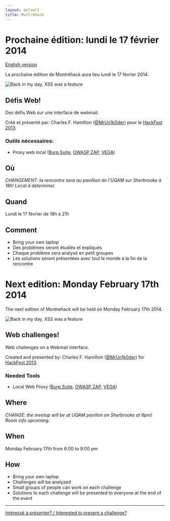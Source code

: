 ```yaml
---
layout: default
title: MontréHack
---
```


# Prochaine édition: lundi le 17 février 2014
[English version](#english)

La prochaine édition de Montréhack aura lieu lundi le 17 février 2014.

![Back in my day, XSS was a feature](http://i.imgur.com/5DP0Xmt.png)

## Défis Web!

Des défis Web sur une interface de webmail.

Créé et présenté par: Charles F. Hamilton ([@MrUn1k0der](https://twitter.com/MrUn1k0der))
pour le [HackFest 2013](http://hackfest.ca).

### Outils nécessaires:

* Proxy web local ([Burp Suite](http://portswigger.net/burp/), 
  [OWASP ZAP](https://www.owasp.org/index.php/OWASP_Zed_Attack_Proxy_Project),
  [VEGA](http://subgraph.com/products.html))

## Où

*CHANGEMENT: la rencontre sera au pavillion de l'UQAM sur Sherbrooke à 18h! Local à déterminer.*

## Quand
Lundi le 17 février de 18h à 21h

## Comment
* Bring your own laptop
* Des problèmes seront étudiés et expliqués
* Chaque problème sera analysé en petit groupes
* Les solutions seront présentées avec tout le monde à la fin de la rencontre


<a id="english"></a>
# Next edition: Monday February 17th 2014

The next edition of Montrehack will be held on Monday February 17th 2014.

![Back in my day, XSS was a feature](http://i.imgur.com/5DP0Xmt.png)

## Web challenges!

Web challenges on a Webmail interface.

Created and presented by: Charles F. Hamilton ([@MrUn1k0der](https://twitter.com/MrUn1k0der)) for
[HackFest 2013](http://hackfest.ca).

### Needed Tools

* Local Web Proxy ([Burp Suite](http://portswigger.net/burp/), 
  [OWASP ZAP](https://www.owasp.org/index.php/OWASP_Zed_Attack_Proxy_Project),
  [VEGA](http://subgraph.com/products.html))

## Where

*CHANGE: the meetup will be at UQAM pavillon on Sherbrooke at 6pm! Room info upcoming.*

## When
Monday February 17th from 6:00 to 9:00 pm

## How
* Bring your own laptop
* Challenges will be analyzed
* Small groups of people can work on each challenge
* Solutions to each challenge will be presented to everyone at the end of the event

<hr/>

[Intéressé à présenter? / Interested to present a challenge?](https://github.com/montrehack/montrehack.github.com/wiki/Present-at-Montrehack)
